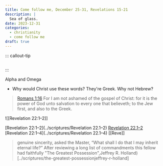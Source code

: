 ```yaml
---
title: Come follow me, December 25-31, Revelations 15-21
description: |
  Sea of glass. 
date: 2023-12-31
categories:
  - christianity
  - come follow me
draft: true
---
```


::: callout-tip
##

:::



Alpha and Omega

- Why would Christ use these words? They're Greek. Why not Hebrew?

> [Romans 1:16](https://www.churchofjesuschrist.org/study/scriptures/nt/rom/1?id=p16&lang=eng#p16) For I am not ashamed of the gospel of Christ: for it is the power of God unto salvation to every one that believeth; to the Jew first, and also to the Greek.


![[Revelation 22:1–2]]

[Revelation 22:1–2](../scriptures/Revelation 22.1–2)
[Revelation 22.1–2](../../scriptures/Revelation%2022.1–2.md)
[Revelation 22:1–4](../scriptures/Revelation 22.1–4) 
[[Reve]]

> genuine sincerity, asked the Master, “What shall I do that I may inherit eternal life?” After reviewing a long list of commandments this fellow had faithfully
> "The Greatest Possession",Jeffrey R. Holland)[../scriptures/the-greatest-possessionjeffrey-r-holland]
> 